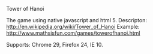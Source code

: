 Tower of Hanoi

The game using native javascript and html 5.
Descripton: http://en.wikipedia.org/wiki/Tower_of_Hanoi
Example: http://www.mathsisfun.com/games/towerofhanoi.html

Supports: Chrome 29, Firefox 24, IE 10.
